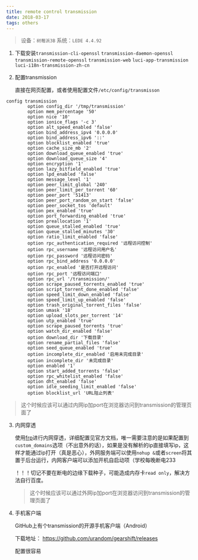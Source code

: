 ```yaml
---
title: remote control transmission
date: 2018-03-17
tags: others
---
```


> 设备：`树莓派3B` 系统：`LEDE 4.4.92`

1. 下载安装`transmission-cli-openssl` `transmission-daemon-openssl` `transmission-remote-openssl` `transmission-web` `luci-app-transmission` `luci-i18n-transmission-zh-cn`

2. 配置transmission

   直接在网页配置，或者使用配置文件`/etc/config/transmisson`
<!-- more -->
   ```
   config transmission
           option config_dir '/tmp/transmission'
           option mem_percentage '50'
           option nice '10'
           option ionice_flags '-c 3'
           option alt_speed_enabled 'false'
           option bind_address_ipv4 '0.0.0.0'
           option bind_address_ipv6 '::'
           option blocklist_enabled 'true'
           option cache_size_mb '2'
           option download_queue_enabled 'true'
           option download_queue_size '4'
           option encryption '1'
           option lazy_bitfield_enabled 'true'
           option lpd_enabled 'false'
           option message_level '1'
           option peer_limit_global '240'
           option peer_limit_per_torrent '60'
           option peer_port '51413'
           option peer_port_random_on_start 'false'
           option peer_socket_tos 'default'
           option pex_enabled 'true'
           option port_forwarding_enabled 'true'
           option preallocation '1'
           option queue_stalled_enabled 'true'
           option queue_stalled_minutes '30'
           option ratio_limit_enabled 'false'
           option rpc_authentication_required '远程访问控制'
           option rpc_username '远程访问用户名'
           option rpc_password '远程访问密码'
           option rpc_bind_address '0.0.0.0'
           option rpc_enabled '是否打开远程访问'
           option rpc_port '远程访问端口'
           option rpc_url '/transmission/'
           option scrape_paused_torrents_enabled 'true'
           option script_torrent_done_enabled 'false'
           option speed_limit_down_enabled 'false'
           option speed_limit_up_enabled 'false'
           option trash_original_torrent_files 'false'
           option umask '18'
           option upload_slots_per_torrent '14'
           option utp_enabled 'true'
           option scrape_paused_torrents 'true'
           option watch_dir_enabled 'false'
           option download_dir '下载目录'
           option rename_partial_files 'false'
           option seed_queue_enabled 'true'
           option incomplete_dir_enabled '启用未完成目录'
           option incomplete_dir '未完成目录'
           option enabled '1'
           option start_added_torrents 'false'
           option rpc_whitelist_enabled 'false'
           option dht_enabled 'false'
           option idle_seeding_limit_enabled 'false'
           option blocklist_url 'URL阻止列表'
   ```

   > 这个时候应该可以通过内网ip加port在浏览器访问到transmission的管理页面了

3. 内网穿透

    使用[frp](https://github.com/fatedier/frp)进行内网穿透，详细配置见官方文档，唯一需要注意的是如果配置到`custom_domains`选项（不出意外的话），如果是没有解析的ip直接填写ip，这样才能通过ip打开（真是恶心），外网服务端可以使用`nohup &`或者`screen`将其置于后台运行，内网客户端可以添加开机自启动项（学校每晚断电233

   ！！！切记不要在断电的边缘下载种子，可能造成内存卡`read only`，解决方法自行百度。

   > 这个时候应该可以通过外网ip加port在浏览器访问到transmission的管理页面了
4. 手机客户端

   GitHub上有个transmission的开源手机客户端（Android）

   下载地址： https://github.com/urandom/gearshift/releases

   配置很容易